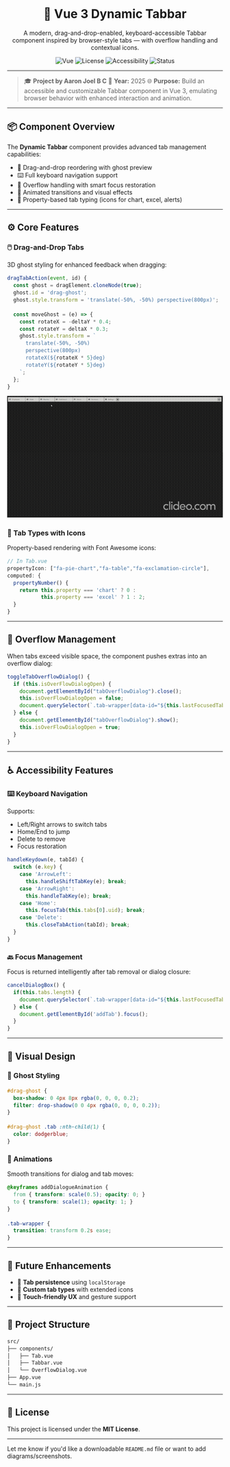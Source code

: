 <!-- HEADER BADGES AND BANNER -->

<div align="center">

# 🚀 Vue 3 Dynamic Tabbar

A modern, drag-and-drop-enabled, keyboard-accessible Tabbar component inspired by browser-style tabs — with overflow handling and contextual icons.

![Vue](https://img.shields.io/badge/Vue.js-3.x-brightgreen?logo=vue.js)
![License](https://img.shields.io/badge/license-MIT-blue)
![Accessibility](https://img.shields.io/badge/accessibility-♿-purple)
![Status](https://img.shields.io/badge/project-active-brightgreen)

</div>

---

> 🎓 **Project by Aaron Joel B C**
> 📅 **Year:** 2025
> 🌐 **Purpose:** Build an accessible and customizable Tabbar component in Vue 3, emulating browser behavior with enhanced interaction and animation.

---

## 📦 Component Overview

The **Dynamic Tabbar** component provides advanced tab management capabilities:

* 🔀 Drag-and-drop reordering with ghost preview
* ⌨️ Full keyboard navigation support
* 💾 Overflow handling with smart focus restoration
* 🎨 Animated transitions and visual effects
* 🧠 Property-based tab typing (icons for chart, excel, alerts)

---

## ⚙️ Core Features

### 🖱️ Drag-and-Drop Tabs

3D ghost styling for enhanced feedback when dragging:

```js
dragTabAction(event, id) {
  const ghost = dragElement.cloneNode(true);
  ghost.id = 'drag-ghost';
  ghost.style.transform = 'translate(-50%, -50%) perspective(800px)';
  
  const moveGhost = (e) => {
    const rotateX = -deltaY * 0.4;
    const rotateY = deltaX * 0.3;
    ghost.style.transform = `
      translate(-50%, -50%)
      perspective(800px)
      rotateX(${rotateX * 5}deg)
      rotateY(${rotateY * 5}deg)
    `;
  };
}


```
![drag-n-drop](src\assets\props\drag-n-drop.gif)

### 🧩 Tab Types with Icons

Property-based rendering with Font Awesome icons:

```js
// In Tab.vue
propertyIcon: ["fa-pie-chart","fa-table","fa-exclamation-circle"],
computed: {
  propertyNumber() {
    return this.property === 'chart' ? 0 : 
           this.property === 'excel' ? 1 : 2;
  }
}
```

---

## 📂 Overflow Management

When tabs exceed visible space, the component pushes extras into an overflow dialog:

```js
toggleTabOverflowDialog() {
  if (this.isOverFlowDialogOpen) {
    document.getElementById("tabOverflowDialog").close();
    this.isOverFlowDialogOpen = false;
    document.querySelector(`.tab-wrapper[data-id="${this.lastFocusedTabId}"]`).focus();
  } else {
    document.getElementById("tabOverflowDialog").show();
    this.isOverFlowDialogOpen = true;
  }
}
```

---

## ♿ Accessibility Features

### ⌨️ Keyboard Navigation

Supports:

* Left/Right arrows to switch tabs
* Home/End to jump
* Delete to remove
* Focus restoration

```js
handleKeydown(e, tabId) {
  switch (e.key) {
    case 'ArrowLeft':
      this.handleShiftTabKey(e); break;
    case 'ArrowRight':
      this.handleTabKey(e); break;
    case 'Home':
      this.focusTab(this.tabs[0].uid); break;
    case 'Delete':
      this.closeTabAction(tabId); break;
  }
}
```

### 🔙 Focus Management

Focus is returned intelligently after tab removal or dialog closure:

```js
cancelDialogBox() {
  if(this.tabs.length) {
    document.querySelector(`.tab-wrapper[data-id="${this.lastFocusedTabId}"]`).focus();
  } else {
    document.getElementById('addTab').focus();
  }
}
```

---

## 🎨 Visual Design

### 🧼 Ghost Styling

```css
#drag-ghost {
  box-shadow: 0 4px 8px rgba(0, 0, 0, 0.2);
  filter: drop-shadow(0 0 4px rgba(0, 0, 0, 0.2));
}

#drag-ghost .tab :nth-child(1) {
  color: dodgerblue;
}
```

### 💫 Animations

Smooth transitions for dialog and tab moves:

```css
@keyframes addDialogueAnimation {
  from { transform: scale(0.5); opacity: 0; }
  to { transform: scale(1); opacity: 1; }
}

.tab-wrapper {
  transition: transform 0.2s ease;
}
```

---

## 🧠 Future Enhancements

* 💾 **Tab persistence** using `localStorage`
* 📌 **Custom tab types** with extended icons
* 📱 **Touch-friendly UX** and gesture support

---

## 📁 Project Structure

```bash
src/
├── components/
│   ├── Tab.vue
│   ├── Tabbar.vue
│   └── OverflowDialog.vue
├── App.vue
└── main.js
```

---

## 📜 License

This project is licensed under the **MIT License**.

---

Let me know if you'd like a downloadable `README.md` file or want to add diagrams/screenshots.
